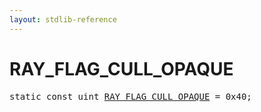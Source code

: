 ```yaml
---
layout: stdlib-reference
---
```


# RAY_FLAG_CULL_OPAQUE

<pre>
<span class='code_keyword'>static</span> <span class='code_keyword'>const</span> <span class="code_keyword">uint</span> <a href="/stdlib-reference/global-decls/RAY_FLAG_CULL_OPAQUE">RAY_FLAG_CULL_OPAQUE</a> = 0x40;
</pre>

